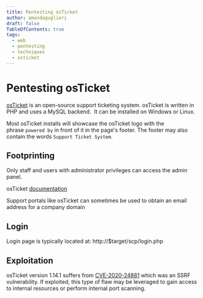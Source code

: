 ```yaml
---
title: Pentesting osTicket
author: amandaguglieri
draft: false
TableOfContents: true
tags:
  - web
  - pentesting
  - techniques
  - osticket
---
```

# Pentesting osTicket

[osTicket](https://osticket.com/) is an open-source support ticketing system. osTicket is written in PHP and uses a MySQL backend.  It can be installed on Windows or Linux.

Most osTicket installs will showcase the osTicket logo with the phrase `powered by` in front of it in the page's footer. The footer may also contain the words `Support Ticket System`.

## Footprinting

Only staff and users with administrator privileges can access the admin panel.

osTicket [documentation](https://docs.osticket.com/en/latest/Getting%20Started/Post-Installation.html)

Support portals like osTicket can sometimes be used to obtain an email address for a company domain

## Login

Login page is typically located at: http://$target/scp/login.php

## Exploitation

osTicket version 1.14.1 suffers from [CVE-2020-24881](https://nvd.nist.gov/vuln/detail/CVE-2020-24881) which was an SSRF vulnerability. If exploited, this type of flaw may be leveraged to gain access to internal resources or perform internal port scanning.

